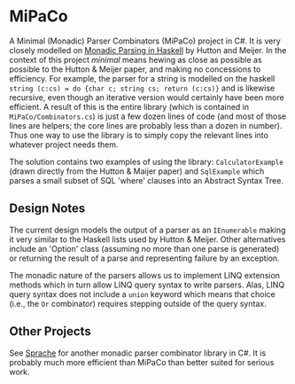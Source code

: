 # MiPaCo
A Minimal (Monadic) Parser Combinators (MiPaCo) project in C#.
It is very closely modelled on [Monadic Parsing in Haskell](http://www.cs.nott.ac.uk/~pszgmh/pearl.pdf)
by Hutton and Meijer.
In the context of this project *minimal* means hewing as close as possible as possible to the Hutton & Meijer
paper, and making no concessions to efficiency.
For example, the parser for a string is modelled on the haskell 
`string (c:cs) = do {char c; string cs; return (c:cs)}` and is likewise recursive, even though
an iterative version would certainly have been more efficient.
A result of this is the entire library (which is contained in `MiPaCo/Combinators.cs`) is 
just a few dozen lines of code (and most of those lines are helpers; the core lines are 
probably less than a dozen in number).
Thus one way to use the library is to simply copy the relevant lines into whatever
project needs them.

The solution contains two examples of using the library: `CalculatorExample` (drawn directly
from the Hutton & Maijer paper) and `SqlExample` which parses a small subset of SQL 'where'
clauses into an Abstract Syntax Tree.

## Design Notes
The current design models the output of a parser as an `IEnumerable` making it very similar
to the Haskell lists used by Hutton & Meijer.
Other alternatives include an 'Option' class (assuming no more than one parse is generated)
or returning the result of a parse and representing failure by an exception.

The monadic nature of the parsers allows us to implement LINQ extension methods which in turn
allow LINQ query syntax to write parsers.
Alas, LINQ query syntax does not include a `union` keyword which means that choice (i.e.,
the `Or` combinator) requires stepping outside of the query syntax.

## Other Projects
See [Sprache](https://github.com/sprache/Sprache) for another monadic parser combinator library
in C#.
It is probably much more efficient than MiPaCo than better suited for serious work.

